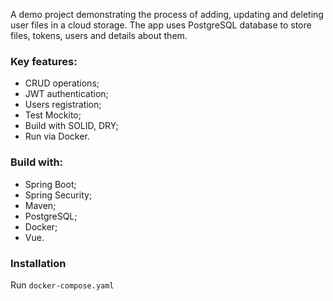 A demo project demonstrating the process of adding, updating and deleting user files in a cloud storage. 
The app uses PostgreSQL database to store files, tokens, users and details about them.

### Key features: ###
* CRUD operations;
* JWT authentication;
* Users registration;
* Test Mockito;
* Build with SOLID, DRY;
* Run via Docker.

### Build with: ###
* Spring Boot;
* Spring Security;
* Maven;
* PostgreSQL;
* Docker;
* Vue.

### Installation ###

Run ```docker-compose.yaml```